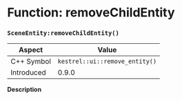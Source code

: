 
# Function: removeChildEntity
### `SceneEntity:removeChildEntity()`

| Aspect | Value |
| --- | --- |
| C++ Symbol | `kestrel::ui::remove_entity()` |
| Introduced | 0.9.0 |

**Description**


